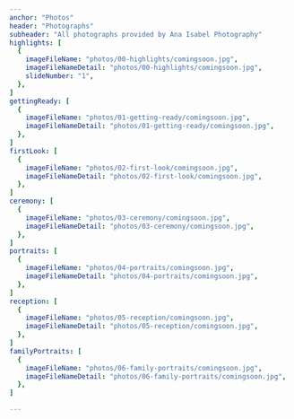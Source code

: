 ```yaml
---
anchor: "Photos"
header: "Photographs"
subheader: "All photographs provided by Ana Isabel Photography"
highlights: [
  {
    imageFileName: "photos/00-highlights/comingsoon.jpg",
    imageFileNameDetail: "photos/00-highlights/comingsoon.jpg",
    slideNumber: "1",
  },
]
gettingReady: [
  {
    imageFileName: "photos/01-getting-ready/comingsoon.jpg",
    imageFileNameDetail: "photos/01-getting-ready/comingsoon.jpg",
  }, 
]
firstLook: [
  {
    imageFileName: "photos/02-first-look/comingsoon.jpg",
    imageFileNameDetail: "photos/02-first-look/comingsoon.jpg",
  },
]
ceremony: [
  {
    imageFileName: "photos/03-ceremony/comingsoon.jpg",
    imageFileNameDetail: "photos/03-ceremony/comingsoon.jpg",
  },
]
portraits: [
  {
    imageFileName: "photos/04-portraits/comingsoon.jpg",
    imageFileNameDetail: "photos/04-portraits/comingsoon.jpg",
  },
]
reception: [
  {
    imageFileName: "photos/05-reception/comingsoon.jpg",
    imageFileNameDetail: "photos/05-reception/comingsoon.jpg",
  },
]
familyPortraits: [
  {
    imageFileName: "photos/06-family-portraits/comingsoon.jpg",
    imageFileNameDetail: "photos/06-family-portraits/comingsoon.jpg",
  },
]

---
```

